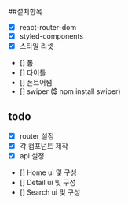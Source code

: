 ##설치항목

- [x] react-router-dom
- [x] styled-components
- [x] 스타일 리셋
- [] 폼
- [] 타이틀
- [] 폰트어썸
- [] swiper
  ($ npm install swiper)

## todo

- [x] router 설정
- [x] 각 컴포넌트 제작
- [x] api 설정
- [] Home ui 및 구성
- [] Detail ui 및 구성
- [] Search ui 및 구성
